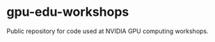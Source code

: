 gpu-edu-workshops
=================

Public repository for code used at NVIDIA GPU computing workshops.
